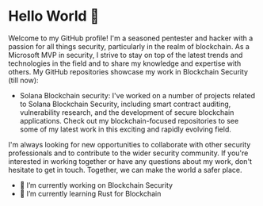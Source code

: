 # Hello World 👋
Welcome to my GitHub profile! I'm a seasoned pentester and hacker with a passion for all things security, particularly in the realm of blockchain. As a Microsoft MVP in security, I strive to stay on top of the latest trends and technologies in the field and to share my knowledge and expertise with others.
My GitHub repositories showcase my work in Blockchain Security (till now):
- Solana Blockchain security: I've worked on a number of projects related to Solana Blockchain Security, including smart contract auditing, vulnerability research, and the development of secure blockchain applications. Check out my blockchain-focused repositories to see some of my latest work in this exciting and rapidly evolving field.

I'm always looking for new opportunities to collaborate with other security professionals and to contribute to the wider security community. If you're interested in working together or have any questions about my work, don't hesitate to get in touch. Together, we can make the world a safer place.

- 🔭 I’m currently working on Blockchain Security
- 🌱 I’m currently learning Rust for Blockchain
